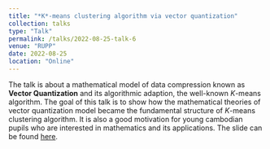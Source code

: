 ```yaml
---
title: "*K*-means clustering algorithm via vector quantization"
collection: talks
type: "Talk"
permalink: /talks/2022-08-25-talk-6
venue: "RUPP"
date: 2022-08-25
location: "Online"
---
```


The talk is about a mathematical model of data compression known as **Vector Quantization** and its algorithmic adaption, the well-known *K*-means algorithm. The goal of this talk is to show how the mathematical theories of vector quantization model became the fundamental structure of *K*-means clustering algorithm. It is also a good motivation for young cambodian pupils who are interested in mathematics and its applications. The slide can be found [here](/files/slide_rupp/Kmeans.html).
